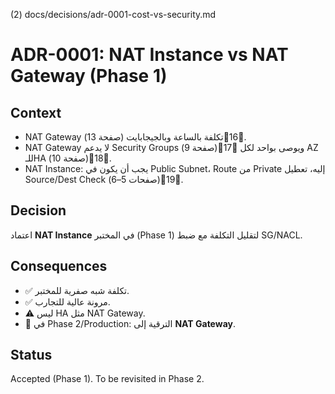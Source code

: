 (2) docs/decisions/adr-0001-cost-vs-security.md

# ADR-0001: NAT Instance vs NAT Gateway (Phase 1)

## Context
- NAT Gateway تكلفة بالساعة وبالجيجابايت (صفحة 13)16.
- NAT Gateway لا يدعم Security Groups (صفحة 9)17 ويوصى بواحد لكل AZ للـHA (صفحة 10)18.
- NAT Instance: يجب أن يكون في Public Subnet، Route من Private إليه، تعطيل Source/Dest Check (صفحات 5–6)19.

## Decision
اعتماد **NAT Instance** في المختبر (Phase 1) لتقليل التكلفة مع ضبط SG/NACL.

## Consequences
- ✅ تكلفة شبه صفرية للمختبر.
- ✅ مرونة عالية للتجارب.
- ⚠️ ليس HA مثل NAT Gateway.
- 🔁 في Phase 2/Production: الترقية إلى **NAT Gateway**.

## Status
Accepted (Phase 1). To be revisited in Phase 2.
